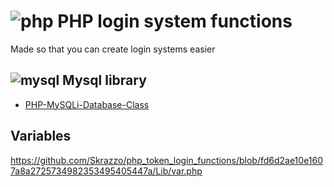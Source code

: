 # ![php](https://user-images.githubusercontent.com/58330666/236512957-6a25312e-4f0f-4ab4-b283-96f0fbd95a07.png) PHP login system functions
Made so that you can create login systems easier

## ![mysql](https://icons-for-free.com/download-icon-development+logo+mysql+icon-1320184807686758112_512.png) Mysql library
* [PHP-MySQLi-Database-Class](https://github.com/ThingEngineer/PHP-MySQLi-Database-Class)

## Variables
https://github.com/Skrazzo/php_token_login_functions/blob/fd6d2ae10e1607a8a2725734982353495405447a/Lib/var.php
